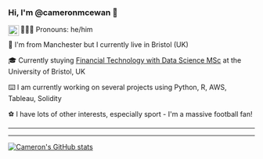 ### Hi, I'm @cameronmcewan 👋

<a href="https://www.linkedin.com/in/cameron-mcewan/">
  <img align="left" alt="Cam's LinkedIn" width="22px" src="https://raw.githubusercontent.com/peterthehan/peterthehan/master/assets/linkedin.svg" />
</a>

🙋🏼‍♂️ Pronouns: he/him

📍 I'm from Manchester but I currently live in Bristol (UK)

🎓 Currently stuying [Financial Technology with Data Science MSc](http://www.bristol.ac.uk/study/postgraduate/2022/eng/msc-financial-technology-with-data-science/) at the University of Bristol, UK

⌨️ I am currently working on several projects using Python, R, AWS, Tableau, Solidity

⚽️ I have lots of other interests, especially sport - I'm a massive football fan! 

__________
__________

<!-- [![Top Languages](https://github-readme-stats.vercel.app/api/top-langs/?username=cameronmcewan&show_icons=true&theme=radical)](https://github.com/cameronmcewan/github-readme-stats) -->
[![Cameron's GitHub stats](https://github-readme-stats.vercel.app/api?username=cameronmcewan&show_icons=true&theme=radical)](https://github.com/cameronmcewan/github-readme-stats)

<!-- ![](https://img.shields.io/badge/<WORD_ON_LEFT>-<WORD_ON_RIGHT>-informational?style=flat&logo=<LOGO_NAME>&logoColor=white&color=2bbc8a) -->


<!--
**cameronmcewan/cameronmcewan** is a ✨ _special_ ✨ repository because its `README.md` (this file) appears on your GitHub profile.

Here are some ideas to get you started:

- 🔭 I’m currently working on ...
- 🌱 I’m currently learning ...
- 👯 I’m looking to collaborate on ...
- 🤔 I’m looking for help with ...
- 💬 Ask me about ...
- 📫 How to reach me: ...
- 😄 Pronouns: ...
- ⚡ Fun fact: ...
-->
